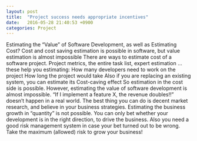 ```yaml
---
layout: post
title:  "Project success needs appropriate incentives"
date:   2016-05-28 21:40:53 +0900
categories: Project
---
```


Estimating the “Value” of Software Development, as well as Estimating Cost?
Cost and cost saving estimation is possible in software, but value estimation is almost impossible
There are ways to estimate cost of a software project. Project metrics, the entire task list, expert estimation … these help you estimating:
How many developers need to work on the project
How long the project would take
Also if you are replacing an existing system, you can estimate its
Cost-caving effect
So estimation in the cost side is possible. However, estimating the value of software development is almost impossible.
“If I implement a feature X, the revenue doubles!!” doesn’t happen in a real world. The best thing you can do is decent market research, and believe in your business strategies.
Estimating the business growth in “quantity” is not possible. You can only bet whether your development is in the right direction, to drive the business.
Also you need a good risk management system in case your bet turned out to be wrong. Take the maximum (allowed) risk to grow your business!